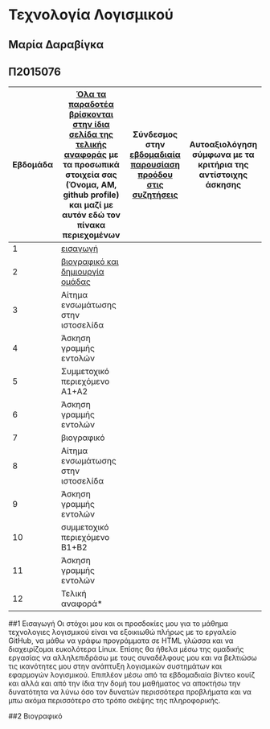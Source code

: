 # Τεχνολογία Λογισμικού 
## Μαρία Δαραβίγκα 
## Π2015076

| Εβδομάδα | [Όλα τα παραδοτέα βρίσκονται στην ίδια σελίδα της τελικής αναφοράς](https://courses-ionio.github.io/help/deliverables/) με τα προσωπικά στοιχεία σας (Όνομα, ΑΜ, github profile) και μαζί με αυτόν εδώ τον πίνακα περιεχομένων | Σύνδεσμος στην [εβδομαδιαία παρουσίαση προόδου στις συζητήσεις](https://github.com/courses-ionio/help/discussions/categories/show-and-tell) | Αυτοαξιολόγηση σύμφωνα με τα κριτήρια της αντίστοιχης άσκησης |
| --- | --- | --- | --- |
| 1 | [εισαγωγή](#1-εισαγωγή)| | |
| 2 | [βιογραφικό και δημιουργία ομάδας](#2-βιογραφικό) | | |
| 3 | Αίτημα ενσωμάτωσης στην ιστοσελίδα | | |
| 4 | Άσκηση γραμμής εντολών | | |
| 5 | Συμμετοχικό περιεχόμενο A1+A2 | | |
| 6 | Άσκηση γραμμής εντολών | | |
| 7 | βιογραφικό | | |
| 8 | Αίτημα ενσωμάτωσης στην ιστοσελίδα | | |
| 9 | Άσκηση γραμμής εντολών | | |
| 10 | συμμετοχικό περιεχόμενο B1+B2 | | |
| 11 | Άσκηση γραμμής εντολών | | |
| 12 | Τελική αναφορά* | | |


##1 Eισαγωγή
Οι στόχοι μου και οι προσδοκίες μου για το μάθημα τεχνολογιες λογισμικού είναι να εξοικιωθώ πλήρως με το εργαλείο GitHub, να μάθω να γράφω προγράμματα 
σε HTML γλώσσα και να διαχειρίζομαι ευκολότερα Linux. Επίσης θα ήθελα μέσω της ομαδικής εργασίας να αλληλεπιδράσω με τους συναδέλφους μου και να βελτιώσω τις ικανότητες μου στην ανάπτυξη λογισμικών συστημάτων και εφαρμογών λογισμικού. Επιπλέον μέσω από τα εβδομαδιαία βίντεο κουίζ και αλλά και από την ίδια την δομή του μαθήματος να αποκτήσω την δυνατότητα να λύνω όσο τον δυνατών περισσότερα προβλήματα και να μπω ακόμα περισσότερο στο τρόπο σκέψης της πληροφορικής. 

##2 Βιογραφικό
